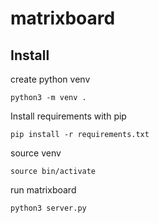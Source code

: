 # matrixboard

## Install
create python venv
```
python3 -m venv .
```
Install requirements with pip
```
pip install -r requirements.txt
```
source venv
```
source bin/activate
```
run matrixboard
```
python3 server.py
  
  
